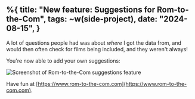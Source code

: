 %{
    title: "New feature: Suggestions for Rom-to-the-Com",
    tags: ~w(side-project),
    date: "2024-08-15",
}
---
A lot of questions people had was about _where_ I got the data from, and would then often check for films being included, and they weren't always!

You're now able to add your own suggestions:

![Screenshot of Rom-to-the-Com suggestions feature](/images/blog/rom-to-the-com-suggestions.png)

Have fun at [https://www.rom-to-the-com.com](https://www.rom-to-the-com.com).

